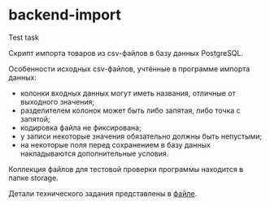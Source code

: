 # backend-import
Test task

Cкрипт импорта товаров из csv-файлов в базу данных PostgreSQL.

Особенности исходных csv-файлов, учтённые в программе импорта данных:
- колонки входных данных могут иметь названия, отличные от выходного значения;
- разделителем колонок может быть либо запятая, либо точка с запятой;
- кодировка файла не фиксирована;
- у записи некоторые значения обязательно должны быть непустыми;
- на некоторые поля перед сохранением в базу данных накладываются дополнительные условия.

Коллекция файлов для тестовой проверки программы находится в папке storage.

Детали технического задания представлены в [файле](https://github.com/rubygitflow/backend-import/blob/0cb92b83b6adc7697dc244630311200962387163/TZ_Backend_Import.odt).
